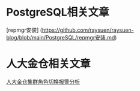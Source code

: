 # PostgreSQL相关文章
[repmgr安装] (https://github.com/raysuen/raysuen-blog/blob/main/PostgreSQL/repmgr安装.md)
# 人大金仓相关文章
[人大金仓集群角色切换报警分析](https://github.com/raysuen/raysuen-blog/blob/main/Kingbase/人大金仓集群角色切换报警分析.md)
